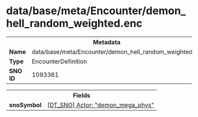 <h1>data/base/meta/Encounter/demon_hell_random_weighted.enc</h1><table><tr><th colspan="100%">Metadata</th></tr><tr><td><b>Name</b></td><td>data/base/meta/Encounter/demon_hell_random_weighted.enc</td></tr><tr><td><b>Type</b></td><td>EncounterDefinition</td></tr><tr><td><b>SNO ID</b></td><td>1093361</td></tr></table>

<table><tr><th colspan="100%">Fields</th></tr><tr><td><b>snoSymbol</b></td><td><a href="..\Actor\demon_mega_phys.acr.md">[DT_SNO] Actor: "demon_mega_phys"</a></td></tr></table>

